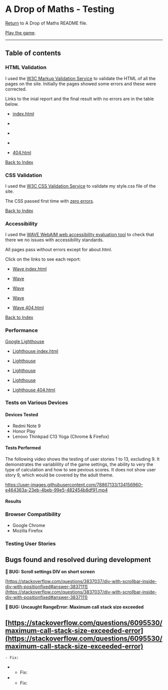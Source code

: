 # A Drop of Maths - Testing

[Return](README.md) to A Drop of Maths README file.

[Play the game](https://martinbannister.github.io/CI_MS2_aDropOfMaths/).

---

## Table of contents


### HTML Validation
I used the [W3C Markup Validation Service](https://validator.w3.org/) to validate the HTML of all the pages on the site. Initially the pages showed some errors and these were corrected.

Links to the inial report and the final result with no errors are in the table below.

- [index.html]() 

- []()

- []() 

- []()

- [404.html]()

[Back to Index](#table-of-contents)

### CSS Validation
I used the [W3C CSS Validation Service](http://jigsaw.w3.org/css-validator/validator) to validate my style.css file of the site.

The CSS passed first time with [zero errors](docs/validation/css/W3C_CSS_Validation.png).

[Back to Index](#table-of-contents)

### Accessibility
I used the [WAVE WebAIM web accessibility evaluation tool]() to check that there we no issues with accessibility standards.  

All pages pass without errors except for about.html.


Click on the links to see each report:

- [Wave index.html]()

- [Wave ]()

- [Wave ]()

- [Wave ]()

- [Wave 404.html]()

[Back to Index](#table-of-contents)

### Performance

[Google Lighthouse](https://developers.google.com/web/tools/lighthouse/) 

- [Lighthouse index.html]()

- [Lighthouse ]()

- [Lighthouse ]()

- [Lighthouse ]()

- [Lighthouse 404.html]()

### Tests on Various Devices

#### Devices Tested
- Redmi Note 9
- Honor Play
- Lenovo Thinkpad C13 Yoga (Chrome & Firefox)

#### Tests Performed

The following video shows the testing of user stories 1 to 13, excluding 9.  It demonstrates the variablility of the game settings, the ability to very the type of calculation and how to see pevious scores.  It does not show user story 9, which would be covered by the adult theme.

https://user-images.githubusercontent.com/78867133/134156960-e464363a-23eb-4beb-99e5-482454b8df91.mp4

#### Results


### Browser Compatibility
- Google Chrome
- Mozilla Firefox

### Testing User Stories


## Bugs found and resolved during development

**🐝 BUG: Scroll settings DIV on short screen**

[https://stackoverflow.com/questions/3837037/div-with-scrollbar-inside-div-with-positionfixed#answer-3837111](https://stackoverflow.com/questions/3837037/div-with-scrollbar-inside-div-with-positionfixed#answer-3837111)

**🐝 BUG: Uncaught RangeError: Maximum call stack size exceeded** 

[https://stackoverflow.com/questions/6095530/maximum-call-stack-size-exceeded-error](https://stackoverflow.com/questions/6095530/maximum-call-stack-size-exceeded-error)
- 
    - Fix: 

- 
    - Fix: 

- 
    - Fix: 
